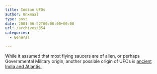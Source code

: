 ```yaml
---
title: Indian UFOs
author: Unxmaal
type: post
date: 2001-06-22T00:00:00+00:00
url: /archives/354
categories:
  - General

---
```

While it assumed that most flying saucers are of alien, or perhaps Governmental Military origin, another possible origin of UFOs is <A HREF="http://ebe.allwebco.com/Sections/AncientVisitors/Archive/Indian_Tech.shtml">ancient India and Atlantis.</A>